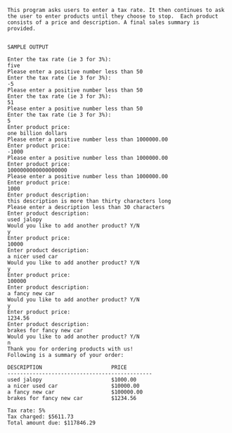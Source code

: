 	
	This program asks users to enter a tax rate. It then continues to ask
	the user to enter products until they choose to stop.  Each product 
	consists of a price and description. A final sales summary is provided.
	 
	
	SAMPLE OUTPUT
	
	Enter the tax rate (ie 3 for 3%): 
	five
	Please enter a positive number less than 50
	Enter the tax rate (ie 3 for 3%): 
	-5
	Please enter a positive number less than 50
	Enter the tax rate (ie 3 for 3%): 
	51
	Please enter a positive number less than 50
	Enter the tax rate (ie 3 for 3%): 
	5
	Enter product price: 
	one billion dollars
	Please enter a positive number less than 1000000.00
	Enter product price: 
	-1000
	Please enter a positive number less than 1000000.00
	Enter product price: 
	1000000000000000000
	Please enter a positive number less than 1000000.00
	Enter product price: 
	1000
	Enter product description: 
	this description is more than thirty characters long
	Please enter a description less than 30 characters
	Enter product description: 
	used jalopy
	Would you like to add another product? Y/N
	y
	Enter product price: 
	10000
	Enter product description: 
	a nicer used car
	Would you like to add another product? Y/N
	y
	Enter product price: 
	100000
	Enter product description: 
	a fancy new car
	Would you like to add another product? Y/N
	y
	Enter product price: 
	1234.56
	Enter product description: 
	brakes for fancy new car
	Would you like to add another product? Y/N
	n
	Thank you for ordering products with us!
	Following is a summary of your order:
	
	DESCRIPTION                      PRICE           
	----------------------------------------------
	used jalopy                      $1000.00         
	a nicer used car                 $10000.00        
	a fancy new car                  $100000.00       
	brakes for fancy new car         $1234.56       
	
	Tax rate: 5%
	Tax charged: $5611.73
	Total amount due: $117846.29